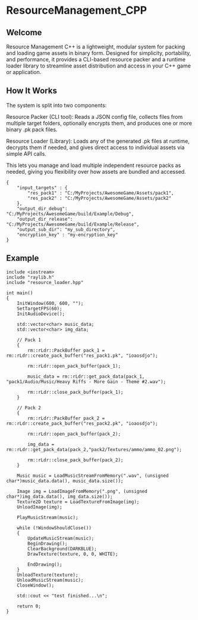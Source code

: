 # ResourceManagement_CPP

## Welcome
Resource Management C++ is a lightweight, modular system for packing and loading game assets in binary form. Designed for simplicity, portability, and performance, it provides a CLI-based resource packer and a runtime loader library to streamline asset distribution and access in your C++ game or application.

## How It Works
The system is split into two components:

Resource Packer (CLI tool): Reads a JSON config file, collects files from multiple target folders, optionally encrypts them, and produces one or more binary .pk pack files.

Resource Loader (Library): Loads any of the generated .pk files at runtime, decrypts them if needed, and gives direct access to individual assets via simple API calls.

This lets you manage and load multiple independent resource packs as needed, giving you flexibility over how assets are bundled and accessed.


    {
        "input_targets" : {
            "res_pack1" : "C:/MyProjects/AwesomeGame/Assets/pack1",
            "res_pack2" : "C:/MyProjects/AwesomeGame/Assets/pack2"
        },
        "output_dir_debug": "C:/MyProjects/AwesomeGame/build/Example/Debug",
        "output_dir_release": "C:/MyProjects/AwesomeGame/build/Example/Release",
        "output_sub_dir": "my_sub_directory",
        "encryption_key" : "my-encryption_key"
    }


## Example

    include <iostream>
    include "raylib.h"
    include "resource_loader.hpp"
    
    int main()
    {
        InitWindow(600, 600, "");
        SetTargetFPS(60);
        InitAudioDevice();
        
        std::vector<char> music_data;
        std::vector<char> img_data;
    
        // Pack 1
        {
            rm::rLdr::PackBuffer pack_1 = rm::rLdr::create_pack_buffer("res_pack1.pk", "ioaosdjo");
    
            rm::rLdr::open_pack_buffer(pack_1);
    
            music_data = rm::rLdr::get_pack_data(pack_1, "pack1/Audio/Music/Heavy Riffs - More Gain - Theme #2.wav");
    
            rm::rLdr::close_pack_buffer(pack_1);
        }
    
        // Pack 2
        {
            rm::rLdr::PackBuffer pack_2 = rm::rLdr::create_pack_buffer("res_pack2.pk", "ioaosdjo");
    
            rm::rLdr::open_pack_buffer(pack_2);
    
            img_data = rm::rLdr::get_pack_data(pack_2,"pack2/Textures/ammo/ammo_02.png");
    
            rm::rLdr::close_pack_buffer(pack_2);
        }
        
        Music music = LoadMusicStreamFromMemory(".wav", (unsigned char*)music_data.data(), music_data.size());
    
        Image img = LoadImageFromMemory(".png", (unsigned char*)img_data.data(), img_data.size());
        Texture2D texture = LoadTextureFromImage(img);
        UnloadImage(img);
    
        PlayMusicStream(music);
    
        while (!WindowShouldClose())
        {
            UpdateMusicStream(music);
            BeginDrawing();
            ClearBackground(DARKBLUE);
            DrawTexture(texture, 0, 0, WHITE);
    
            EndDrawing();
        }
        UnloadTexture(texture);
        UnloadMusicStream(music);
        CloseWindow();
    
        std::cout << "test finished...\n";
        
        return 0;
    }
